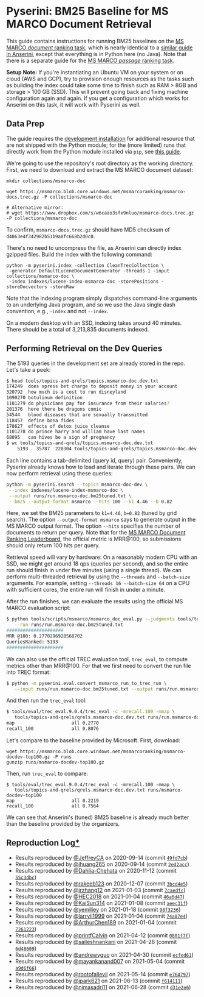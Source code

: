# Pyserini: BM25 Baseline for MS MARCO Document Retrieval

This guide contains instructions for running BM25 baselines on the [MS MARCO *document* ranking task](https://microsoft.github.io/msmarco/), which is nearly identical to a [similar guide in Anserini](https://github.com/castorini/anserini/blob/master/docs/experiments-msmarco-doc.md), except that everything is in Python here (no Java).
Note that there is a separate guide for the [MS MARCO *passage* ranking task](experiments-msmarco-passage.md).

**Setup Note:** If you're instantiating an Ubuntu VM on your system or on cloud (AWS and GCP), try to provision enough resources as the tasks such as building the index could take some time to finish such as RAM > 8GB and storage > 100 GB (SSD). This will prevent going back and fixing machine configuration again and again. If you get a configuration which works for Anserini on this task, it will work with Pyserini as well.

## Data Prep

The guide requires the [development installation](https://github.com/castorini/pyserini/#development-installation) for additional resource that are not shipped with the Python module; for the (more limited) runs that directly work from the Python module installed via `pip`, see [this guide](pypi-reproduction.md).

We're going to use the repository's root directory as the working directory.
First, we need to download and extract the MS MARCO document dataset:

```
mkdir collections/msmarco-doc

wget https://msmarco.blob.core.windows.net/msmarcoranking/msmarco-docs.trec.gz -P collections/msmarco-doc

# Alternative mirror:
# wget https://www.dropbox.com/s/w6caao3sfx9nluo/msmarco-docs.trec.gz -P collections/msmarco-doc
```

To confirm, `msmarco-docs.trec.gz` should have MD5 checksum of `d4863e4f342982b51b9a8fc668b2d0c0`.

There's no need to uncompress the file, as Anserini can directly index gzipped files.
Build the index with the following command:

```
python -m pyserini.index -collection CleanTrecCollection \
 -generator DefaultLuceneDocumentGenerator -threads 1 -input collections/msmarco-doc \
 -index indexes/lucene-index-msmarco-doc -storePositions -storeDocvectors -storeRaw
```

Note that the indexing program simply dispatches command-line arguments to an underlying Java program, and so we use the Java single dash convention, e.g., `-index` and not `--index`.

On a modern desktop with an SSD, indexing takes around 40 minutes.
There should be a total of 3,213,835 documents indexed.

## Performing Retrieval on the Dev Queries

The 5193 queries in the development set are already stored in the repo.
Let's take a peek:

```bash
$ head tools/topics-and-qrels/topics.msmarco-doc.dev.txt
174249	does xpress bet charge to deposit money in your account
320792	how much is a cost to run disneyland
1090270	botulinum definition
1101279	do physicians pay for insurance from their salaries?
201376	here there be dragons comic
54544	blood diseases that are sexually transmitted
118457	define bona fides
178627	effects of detox juice cleanse
1101278	do prince harry and william have last names
68095	can hives be a sign of pregnancy
$ wc tools/topics-and-qrels/topics.msmarco-doc.dev.txt
    5193   35787  220304 tools/topics-and-qrels/topics.msmarco-doc.dev.txt
```

Each line contains a tab-delimited (query id, query) pair.
Conveniently, Pyserini already knows how to load and iterate through these pairs.
We can now perform retrieval using these queries:

```bash
python -m pyserini.search --topics msmarco-doc-dev \
 --index indexes/lucene-index-msmarco-doc \
 --output runs/run.msmarco-doc.bm25tuned.txt \
 --bm25 --output-format msmarco --hits 100 --k1 4.46 --b 0.82
```

Here, we set the BM25 parameters to `k1=4.46`, `b=0.82` (tuned by grid search).
The option `--output-format msmarco` says to generate output in the MS MARCO output format.
The option `--hits` specifies the number of documents to return per query.
Note that for the [MS MARCO Document Ranking Leaderboard](https://microsoft.github.io/MSMARCO-Document-Ranking-Submissions/leaderboard/), the official metric is MRR@100, so submissions should only return 100 hits per query. 

Retrieval speed will vary by hardware:
On a reasonably modern CPU with an SSD, we might get around 18 qps (queries per second), and so the entire run should finish in under five minutes (using a single thread).
We can perform multi-threaded retrieval by using the `--threads` and `--batch-size` arguments.
For example, setting `--threads 16 --batch-size 64` on a CPU with sufficient cores, the entire run will finish in under a minute.

After the run finishes, we can evaluate the results using the official MS MARCO evaluation script:

```bash
$ python tools/scripts/msmarco/msmarco_doc_eval.py --judgments tools/topics-and-qrels/qrels.msmarco-doc.dev.txt \
   --run runs/run.msmarco-doc.bm25tuned.txt
#####################
MRR @100: 0.2770296928568702
QueriesRanked: 5193
#####################
```

We can also use the official TREC evaluation tool, `trec_eval`, to compute metrics other than MRR@100.
For that we first need to convert the run file into TREC format:

```bash
$ python -m pyserini.eval.convert_msmarco_run_to_trec_run \
   --input runs/run.msmarco-doc.bm25tuned.txt --output runs/run.msmarco-doc.bm25tuned.trec
```

And then run the `trec_eval` tool:

```bash
$ tools/eval/trec_eval.9.0.4/trec_eval -c -mrecall.100 -mmap \
   tools/topics-and-qrels/qrels.msmarco-doc.dev.txt runs/run.msmarco-doc.bm25tuned.trec
map                   	all	0.2770
recall_100            	all	0.8076
```

Let's compare to the baseline provided by Microsoft.
First, download:

```
wget https://msmarco.blob.core.windows.net/msmarcoranking/msmarco-docdev-top100.gz -P runs
gunzip runs/msmarco-docdev-top100.gz
```

Then, run `trec_eval` to compare:

```
$ tools/eval/trec_eval.9.0.4/trec_eval -c -mrecall.100 -mmap \
   tools/topics-and-qrels/qrels.msmarco-doc.dev.txt runs/msmarco-docdev-top100
map                   	all	0.2219
recall_100            	all	0.7564
```

We can see that Anserini's (tuned) BM25 baseline is already much better than the baseline provided by the organizers.

## Reproduction Log[*](reproducibility.md)

+ Results reproduced by [@JeffreyCA](https://github.com/JeffreyCA) on 2020-09-14 (commit [`49fd7cb`](https://github.com/castorini/pyserini/commit/49fd7cb8fd802493dc34f5cb33767d2e72e19f13))
+ Results reproduced by [@jhuang265](https://github.com/jhuang265) on 2020-09-14 (commit [`2ed2acc`](https://github.com/castorini/pyserini/commit/2ed2acc62e445e3e887c6cf853ccc0b0b3b57534))
+ Results reproduced by [@Dahlia-Chehata](https://github.com/Dahlia-Chehata) on 2020-11-12 (commit [`55c3dbc`](https://github.com/castorini/pyserini/commit/55c3dbc607d72b5318bff14ee4f89dc73e019386))
+ Results reproduced by [@rakeeb123](https://github.com/rakeeb123) on 2020-12-07 (commit [`3bcd4e5`](https://github.com/castorini/pyserini/commit/3bcd4e52beb327d55ae6d3c8f6bc94351a6d1449))
+ Results reproduced by [@jrzhang12](https://github.com/jrzhang12) on 2021-01-03 (commit [`7caedfc`](https://github.com/castorini/pyserini/commit/7caedfc150f916de302297406c45dead27b475ba))
+ Results reproduced by [@HEC2018](https://github.com/HEC2018) on 2021-01-04 (commit [`46a6d47`](https://github.com/castorini/pyserini/commit/46a6d472267a559152495d004c2a12f8e95e53f0))
+ Results reproduced by [@KaiSun314](https://github.com/KaiSun314) on 2021-01-08 (commit [`aeec31f`](https://github.com/castorini/pyserini/commit/aeec31fbe17d39ecf3081597b4832f5af57ea549))
+ Results reproduced by [@yemiliey](https://github.com/yemiliey) on 2021-01-18 (commit [`98f3236`](https://github.com/castorini/pyserini/commit/98f323659c8a0a5d8ef26bb3f6768458a34e3eb9))
+ Results reproduced by [@larryli1999](https://github.com/larryli1999) on 2021-01-04 (commit [`74a87e4`](https://github.com/castorini/pyserini/commit/74a87e4951c98d7b066273140576d3cccd9ea0ed))
+ Results reproduced by [@ArthurChen189](https://github.com/ArthurChen189) on 2021-01-04 (commit [`7261223`](https://github.com/castorini/pyserini/commit/72612232bc886e71e8de9431a899a7c68f1d82c7))
+ Results reproduced by [@printfCalvin](https://github.com/printfCalvin) on 2021-04-12 (commit [`0801f7f`](https://github.com/castorini/pyserini/commit/0801f7fb15e249f2e67901a6523d6ce68c667207))
+ Results reproduced by [@saileshnankani](https://github.com/saileshnankani) on 2021-04-26 (commit [`6d48609`](https://github.com/castorini/pyserini/commit/6d486094137a26c8a0a57652a06ab4d42d5bce32))
+ Results reproduced by [@andrewyguo](https://github.com/andrewyguo) on 2021-04-30 (commit [`ecfed61`](https://github.com/castorini/pyserini/commit/ecfed61bfba065aa958848cff96ba9f22609aeb1))
+ Results reproduced by [@mayankanand007](https://github.com/mayankanand007) on 2021-05-04 (commit [`a9d6f66`](https://github.com/castorini/pyserini/commit/a9d6f66234b5dd2859a0dc116ef3e38a52d0f81d))
+ Results reproduced by [@rootofallevii](https://github.com/rootofallevii) on 2021-05-14 (commit [`e764797`](https://github.com/castorini/pyserini/commit/e764797081eebf487fa7e1fa34872a59ff97fdf7))
+ Results reproduced by [@jpark621](https://github.com/jpark621) on 2021-06-13 (commit [`f614111`](https://github.com/castorini/pyserini/commit/f614111f014b7490f75e585e610f64f769164dd2))
+ Results reproduced by [@nimasadri11](https://github.com/nimasadri11) on 2021-06-28 (commit [`d31e2e6`](https://github.com/castorini/pyserini/commit/d31e2e67984f3a8285589fb162080ac9570fcbe7))
